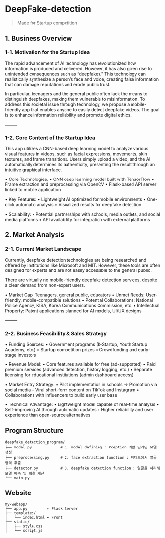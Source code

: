 # DeepFake-detection
> Made for Startup competition

## 1. Business Overview

### 1-1. Motivation for the Startup Idea

The rapid advancement of AI technology has revolutionized how information is produced and delivered. However, it has also given rise to unintended consequences such as “deepfakes.” This technology can realistically synthesize a person’s face and voice, creating false information that can damage reputations and erode public trust.

In particular, teenagers and the general public often lack the means to distinguish deepfakes, making them vulnerable to misinformation. To address this societal issue through technology, we propose a mobile-friendly app that enables anyone to easily detect deepfake videos. The goal is to enhance information reliability and promote digital ethics.

⸻

### 1-2. Core Content of the Startup Idea

This app utilizes a CNN-based deep learning model to analyze various visual features in videos, such as facial expressions, movements, skin textures, and frame transitions. Users simply upload a video, and the AI automatically determines its authenticity, presenting the result through an intuitive graphical interface.

• Core Technologies:
• CNN deep learning model built with TensorFlow
• Frame extraction and preprocessing via OpenCV
• Flask-based API server linked to mobile application

• Key Features:
• Lightweight AI optimized for mobile environments
• One-click automatic analysis
• Visualized results for deepfake detection

• Scalability:
• Potential partnerships with schools, media outlets, and social media platforms
• API availability for integration with external platforms


## 2. Market Analysis

### 2-1. Current Market Landscape

Currently, deepfake detection technologies are being researched and offered by institutions like Microsoft and MIT. However, these tools are often designed for experts and are not easily accessible to the general public.

There are virtually no mobile-friendly deepfake detection services, despite a clear demand from non-expert users.

• Market Gap: Teenagers, general public, educators
• Unmet Needs: User-friendly, mobile-compatible solutions
• Potential Collaborations: National Police Agency, KISA, Korea Communications Commission, etc.
• Intellectual Property: Patent applications planned for AI models, UI/UX designs

⸻

### 2-2. Business Feasibility & Sales Strategy

• Funding Sources:
• Government programs (K-Startup, Youth Startup Academy, etc.)
• Startup competition prizes
• Crowdfunding and early-stage investors

• Revenue Model:
• Core features available for free (ad-supported)
• Paid premium services (advanced detection, history logging, etc.)
• Separate licensing for educational institutions (admin dashboard access)

• Market Entry Strategy:
• Pilot implementation in schools → Promotion via social media
• Viral short-form content on TikTok and Instagram
• Collaborations with influencers to build early user base

• Technical Advantage:
• Lightweight model capable of real-time analysis
• Self-improving AI through automatic updates
• Higher reliability and user experience than open-source alternatives

## Program Structure
```
deepfake_detection_program/
├── model.py             # 1. model defining : Xception 기반 딥러닝 모델 생성
├── preprocessing.py     # 2. face extraction function : 비디오에서 얼굴 영역 추출
├── detector.py          # 3. deepfake detection function : 얼굴을 처리해 모델 예측 및 확률 계산
└── main.py
```


## Website
```
my-webapp/
├── app.py         ← Flask Server
├── templates/
│   └── index.html ← Front
├── static/
│   ├── style.css
│   └── script.js
```
